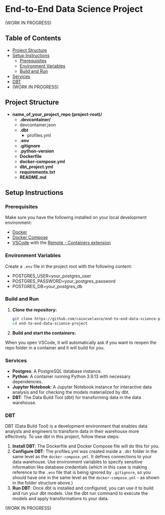 # End-to-End Data Science Project

(WORK IN PROGRESS)

## Table of Contents

- [Project Structure](#project-structure)
- [Setup Instructions](#setup-instructions)
  - [Prerequisites](#prerequisites)
  - [Environment Variables](#environment-variables)
  - [Build and Run](#build-and-run)
- [Services](#services)
- [DBT](#dbt)
- (WORK IN PROGRESS)

## Project Structure

- **name_of_your_project_repo (project-root)/**
    - **.devcontainer/**
    - devcontainer.json
    - **.dbt**
      - profiles.yml
    - **.env**
    - **.gitignore**
    - **.python-version**
    - **Dockerfile**
    - **docker-compose.yml**
    - **dbt_project.yml**
    - **requirements.txt**
    - **README.md**

## Setup Instructions

### Prerequisites

Make sure you have the following installed on your local development environment:

- [Docker](https://www.docker.com/get-started)
- [Docker Compose](https://docs.docker.com/compose/install/)
- [VSCode](https://code.visualstudio.com/) with the [Remote - Containers extension](https://marketplace.visualstudio.com/items?itemName=ms-vscode-remote.remote-containers)

### Environment Variables

Create a `.env` file in the project root with the following content:

- POSTGRES_USER=your_postgres_user
- POSTGRES_PASSWORD=your_postgres_password
- POSTGRES_DB=your_postgres_db

### Build and Run

1. **Clone the repository:**

   ```bash
   git clone https://github.com/caiocvelasco/end-to-end-data-science-project.git
   cd end-to-end-data-science-project

2. **Build and start the containers:**

  When you open VSCode, it will automatically ask if you want to reopen the repo folder in a container and it will build for you.

### Services

- **Postgres**: A PostgreSQL database instance.
- **Python**: A container running Python 3.9.13 with necessary dependencies.
- **Jupyter Notebook**: A Jupyter Notebook instance for interactive data analysis and for checking the models materialized by dbt.
- **DBT**: The Data Build Tool (dbt) for transforming data in the data warehouse.

### DBT

  DBT (Data Build Tool) is a development environment that enables data analysts and engineers to transform data in their warehouse more effectively. To use dbt in this project, follow these steps:

1. **Install DBT**: The Dockerfile and Docker Compose file will do this for you.
2. **Configure DBT**: The profiles.yml was created inside a `.dbt` folder in the same level as the `docker-compose.yml`. It defines connections to your data warehouse. Use environment variables to specify sensitive information like database credentials (which in this case is making reference to the `.env` file that is being ignored by `.gitignore`, so you should have one in the same level as the `docker-compose.yml` - as shown in the folder structure above.)
3. **Run DBT**: Once dbt is installed and configured, you can use it to build and run your dbt models. Use the dbt run command to execute the models and apply transformations to your data.

(WORK IN PROGRESS)